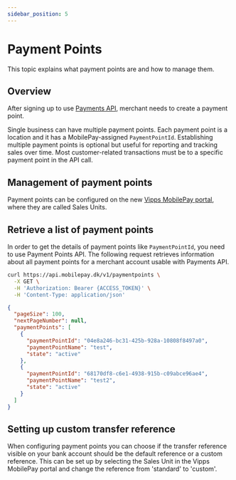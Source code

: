 ```yaml
---
sidebar_position: 5
---
```


# Payment Points

This topic explains what payment points are and how to manage them.

## Overview

After signing up to use [Payments API](/docs/app-payments/payments-refunds/create-payments), merchant needs to create a payment point.

Single business can have multiple payment points. Each payment point is a location and it has a MobilePay-assigned `PaymentPointId`. Establishing multiple payment points is optional but useful for reporting and tracking sales over time. Most customer-related transactions must be to a specific payment point in the API call.

## Management of payment points

Payment points can be configured on the new [Vipps MobilePay portal](https://portal.vippsmobilepay.com/), where they are called Sales Units.

## Retrieve a list of payment points

In order to get the details of payment points like `PaymentPointId`, you need to use Payment Points API. The following request retrieves information about all payment points for a merchant account usable with Payments API.

```bash title="Retrieve all payment points"
curl https://api.mobilepay.dk/v1/paymentpoints \
  -X GET \
  -H 'Authorization: Bearer {ACCESS_TOKEN}' \
  -H 'Content-Type: application/json'
```

```json title="Response JSON example"
{
  "pageSize": 100,
  "nextPageNumber": null,
  "paymentPoints": [
    {
      "paymentPointId": "04e8a246-bc31-425b-928a-10808f8497a0",
      "paymentPointName": "test",
      "state": "active"
    },
    {
      "paymentPointId": "68170df8-c6e1-4938-915b-c09abce96ae4",
      "paymentPointName": "test2",
      "state": "active"
    }
  ]
}
```

## Setting up custom transfer reference

When configuring payment points you can choose if the transfer reference visible on your bank account should be the default reference or a custom reference. This can be set up by selecting the Sales Unit in the Vipps MobilePay portal and change the reference from 'standard' to 'custom'.
